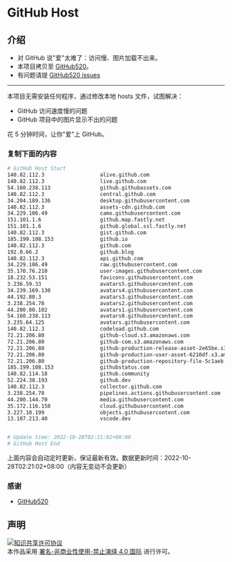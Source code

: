 # GitHub Host
## 介绍
- 对 GitHub 说"爱"太难了：访问慢、图片加载不出来。
- 本项目拷贝至 [GitHub520](https://github.com/521xueweihan/GitHub520)。
- 有问题请提 [GitHub520 issues](https://github.com/521xueweihan/GitHub520/issues/new)

---

本项目无需安装任何程序，通过修改本地 hosts 文件，试图解决：
- GitHub 访问速度慢的问题
- GitHub 项目中的图片显示不出的问题

花 5 分钟时间，让你"爱"上 GitHub。

### 复制下面的内容
```bash
# GitHub Host Start
140.82.112.3                  alive.github.com
140.82.112.3                  live.github.com
54.160.238.113                github.githubassets.com
140.82.112.3                  central.github.com
34.204.189.136                desktop.githubusercontent.com
140.82.112.3                  assets-cdn.github.com
34.229.106.49                 camo.githubusercontent.com
151.101.1.6                   github.map.fastly.net
151.101.1.6                   github.global.ssl.fastly.net
140.82.112.3                  gist.github.com
185.199.108.153               github.io
140.82.112.3                  github.com
192.0.66.2                    github.blog
140.82.112.3                  api.github.com
34.229.106.49                 raw.githubusercontent.com
35.170.76.210                 user-images.githubusercontent.com
18.232.53.151                 favicons.githubusercontent.com
3.236.59.33                   avatars5.githubusercontent.com
34.239.169.130                avatars4.githubusercontent.com
44.192.80.3                   avatars3.githubusercontent.com
3.238.254.78                  avatars2.githubusercontent.com
44.200.80.102                 avatars1.githubusercontent.com
54.160.238.113                avatars0.githubusercontent.com
3.235.64.125                  avatars.githubusercontent.com
140.82.112.3                  codeload.github.com
72.21.206.80                  github-cloud.s3.amazonaws.com
72.21.206.80                  github-com.s3.amazonaws.com
72.21.206.80                  github-production-release-asset-2e65be.s3.amazonaws.com
72.21.206.80                  github-production-user-asset-6210df.s3.amazonaws.com
72.21.206.80                  github-production-repository-file-5c1aeb.s3.amazonaws.com
185.199.108.153               githubstatus.com
140.82.114.18                 github.community
52.224.38.193                 github.dev
140.82.112.3                  collector.github.com
3.238.254.78                  pipelines.actions.githubusercontent.com
44.200.144.70                 media.githubusercontent.com
35.172.116.158                cloud.githubusercontent.com
3.227.10.199                  objects.githubusercontent.com
13.107.213.40                 vscode.dev


# Update time: 2022-10-28T02:21:02+08:00
# GitHub Host End

```
上面内容会自动定时更新，保证最新有效。数据更新时间：2022-10-28T02:21:02+08:00（内容无变动不会更新）

### 感谢

- [GitHub520](https://github.com/521xueweihan/GitHub520)

## 声明
<a rel="license" href="https://creativecommons.org/licenses/by-nc-nd/4.0/deed.zh"><img alt="知识共享许可协议" style="border-width: 0" src="https://licensebuttons.net/l/by-nc-nd/4.0/88x31.png"></a><br>本作品采用 <a rel="license" href="https://creativecommons.org/licenses/by-nc-nd/4.0/deed.zh">署名-非商业性使用-禁止演绎 4.0 国际</a> 进行许可。